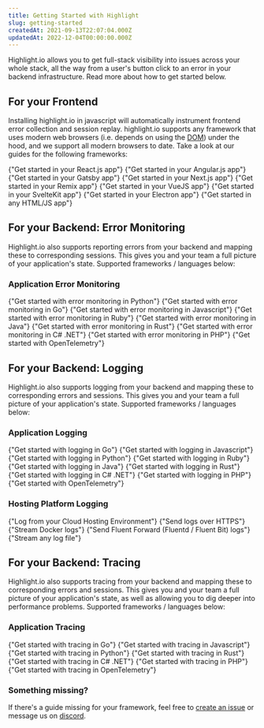 ```yaml
---
title: Getting Started with Highlight
slug: getting-started
createdAt: 2021-09-13T22:07:04.000Z
updatedAt: 2022-12-04T00:00:00.000Z
---
```


Highlight.io allows you to get full-stack visibility into issues across your whole stack, all the way from a user's button click to an error in your backend infrastructure. Read more about how to get started below.

## For your Frontend

Installing highlight.io in javascript will automatically instrument frontend error collection and session replay. highlight.io supports any framework that uses modern web browsers (i.e. depends on using the [DOM](https://www.w3schools.com/js/js_htmldom.asp)) under the hood, and we support all modern browsers to date. Take a look at our guides for the following frameworks:

<DocsCardGroup>
    <DocsCard title="React" href="./client-sdk/reactjs.md">
        {"Get started in your React.js app"}
    </DocsCard>
    <DocsCard title="Angular"  href="./client-sdk/angular.md">
        {"Get started in your Angular.js app"}
    </DocsCard>
    <DocsCard title="Gatsby"  href="./client-sdk/gatsbyjs.md">
        {"Get started in your Gatsby app"}
    </DocsCard>
    <DocsCard title="Next.js"  href="./client-sdk/nextjs.md">
        {"Get started in your Next.js app"}
    </DocsCard>
    <DocsCard title="Remix"  href="./client-sdk/remix.md">
        {"Get started in your Remix app"}
    </DocsCard>
    <DocsCard title="VueJS"  href="./client-sdk/vuejs.md">
        {"Get started in your VueJS app"}
    </DocsCard>
    <DocsCard title="SvelteKit"  href="./3_client-sdk/6_sveltekit.md">
        {"Get started in your SvelteKit app"}
    </DocsCard>
    <DocsCard title="Electron"  href="./3_client-sdk/7_electron.md">
        {"Get started in your Electron app"}
    </DocsCard>
    <DocsCard title="Other HTML"  href="./3_client-sdk/8_other.md">
        {"Get started in any HTML/JS app"}
    </DocsCard>
</DocsCardGroup>

## For your Backend: Error Monitoring

Highlight.io also supports reporting errors from your backend and mapping these to corresponding sessions. This gives you and your team a full picture of your application's state. Supported frameworks / languages below:

### Application Error Monitoring

<DocsCardGroup>
    <DocsCard title="Python" href="./backend-sdk/python/overview">
        {"Get started with error monitoring in Python"}
    </DocsCard>
    <DocsCard title="Go" href="./backend-sdk/go/overview">
        {"Get started with error monitoring in Go"}
    </DocsCard>
    <DocsCard title="JS / TS" href="./backend-sdk/js/overview">
        {"Get started with error monitoring in Javascript"}
    </DocsCard>
    <DocsCard title="Ruby" href="./4_backend-sdk/ruby/1_overview.md">
        {"Get started with error monitoring in Ruby"}
    </DocsCard>
    <DocsCard title="Java" href="./4_backend-sdk/java/1_overview.md">
        {"Get started with error monitoring in Java"}
    </DocsCard>
    <DocsCard title="Rust" href="./4_backend-sdk/rust/1_overview.md">
        {"Get started with error monitoring in Rust"}
    </DocsCard>
    <DocsCard title="C# .NET" href="./4_backend-sdk/dotnet.md">
        {"Get started with error monitoring in C# .NET"}
    </DocsCard>
    <DocsCard title="PHP" href="./4_backend-sdk/php/1_overview.md">
        {"Get started with error monitoring in PHP"}
    </DocsCard>
    <DocsCard title="Native OpenTelemetry" href="./7_native-opentelemetry/2_error-monitoring.md">
        {"Get started with OpenTelemetry"}
    </DocsCard>
</DocsCardGroup>

## For your Backend: Logging

Highlight.io also supports logging from your backend and mapping these to corresponding errors and sessions. This gives you and your team a full picture of your application's state. Supported frameworks / languages below:

### Application Logging

<DocsCardGroup>
    <DocsCard title="Go" href="./backend-logging/01_go/1_overview.md">
        {"Get started with logging in Go"}
    </DocsCard>
    <DocsCard title="JS / TS" href="./backend-logging/02_js/1_overview.md">
        {"Get started with logging in Javascript"}
    </DocsCard>
    <DocsCard title="Python" href="./backend-logging/03_python/1_overview.md">
        {"Get started with logging in Python"}
    </DocsCard>
    <DocsCard title="Ruby" href="./backend-logging/04_ruby/1_overview.md">
        {"Get started with logging in Ruby"}
    </DocsCard>
    <DocsCard title="Java" href="./backend-logging/05_java/1_overview.md">
        {"Get started with logging in Java"}
    </DocsCard>
    <DocsCard title="Rust" href="./backend-logging/06_rust/1_overview.md">
        {"Get started with logging in Rust"}
    </DocsCard>
    <DocsCard title="C# .NET" href="./backend-logging/14_dotnet.md">
        {"Get started with logging in C# .NET"}
    </DocsCard>
    <DocsCard title="PHP" href="./backend-logging/15_php.md">
        {"Get started with logging in PHP"}
    </DocsCard>
    <DocsCard title="Native OpenTelemetry" href="./7_native-opentelemetry/3_logging.md">
        {"Get started with OpenTelemetry"}
    </DocsCard>
</DocsCardGroup>

### Hosting Platform Logging

<DocsCardGroup>
    <DocsCard title="Cloud" href="./backend-logging/07_hosting/1_overview.md">
        {"Log from your Cloud Hosting Environment"}
    </DocsCard>
    <DocsCard title="curl" href="./backend-logging/08_http.md">
        {"Send logs over HTTPS"}
    </DocsCard>
    <DocsCard title="Docker" href="./backend-logging/09_docker.md">
        {"Stream Docker logs"}
    </DocsCard>
    <DocsCard title="Fluent Forward" href="./backend-logging/11_fluentforward.md">
        {"Send Fluent Forward (Fluentd / Fluent Bit) logs"}
    </DocsCard>
    <DocsCard title="File" href="./backend-logging/10_file.md">
        {"Stream any log file"}
    </DocsCard>
</DocsCardGroup>

## For your Backend: Tracing

Highlight.io also supports tracing from your backend and mapping these to corresponding errors and sessions. This gives you and your team a full picture of your application's state, as well as allowing you to dig deeper into performance problems. Supported frameworks / languages below:

### Application Tracing

<DocsCardGroup>
    <DocsCard title="Go" href="./backend-tracing/1_go/1_overview.md">
        {"Get started with tracing in Go"}
    </DocsCard>
    <DocsCard title="JS / TS" href="./backend-tracing/2_node-js/1_overview.md">
        {"Get started with tracing in Javascript"}
    </DocsCard>
    <DocsCard title="Python" href="./backend-tracing/3_python/1_overview.md">
        {"Get started with tracing in Python"}
    </DocsCard>
    <DocsCard title="Rust" href="./backend-tracing/4_rust/1_overview.md">
        {"Get started with tracing in Rust"}
    </DocsCard>
    <DocsCard title="C# .NET" href="./backend-tracing/5_dotnet.md">
        {"Get started with tracing in C# .NET"}
    </DocsCard>
    <DocsCard title="PHP" href="./backend-tracing/6_php.md">
        {"Get started with tracing in PHP"}
    </DocsCard>
    <DocsCard title="Native OpenTelemetry" href="./7_native-opentelemetry/4_tracing.md">
        {"Get started with tracing in OpenTelemetry"}
    </DocsCard>
</DocsCardGroup>

### Something missing?

If there's a guide missing for your framework, feel free to [create an issue](https://github.com/highlight/highlight/issues/new?assignees=&labels=external+bug+%2F+request&template=feature_request.md&title=) or message us on [discord](https://highlight.io/community).
